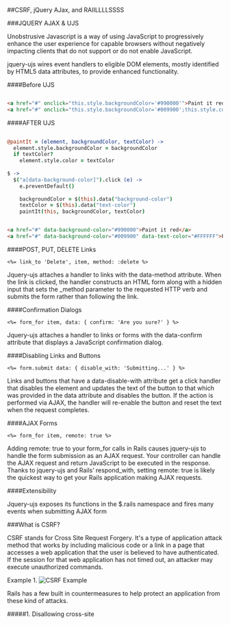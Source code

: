 ##CSRF, jQuery AJax, and RAIILLLLSSSS


###JQUERY AJAX & UJS

Unobstrusive Javascript is a way of using JavaScript to progressively enhance the user experience for capable browsers without negatively impacting clients that do not support or do not enable JavaScript.

jquery-ujs wires event handlers to eligible DOM elements, mostly identified by HTML5 data attributes, to provide enhanced functionality. 

####Before UJS
```html

<a href="#" onclick="this.style.backgroundColor='#990000'">Paint it red</a>
<a href="#" onclick="this.style.backgroundColor='#009900';this.style.color='#FFFFFF';">Paint it green</a>

```

####AFTER UJS
```CoffeeScript
  
@paintIt = (element, backgroundColor, textColor) ->
  element.style.backgroundColor = backgroundColor
  if textColor?
    element.style.color = textColor
 
$ ->
  $("a[data-background-color]").click (e) ->
    e.preventDefault()
 
    backgroundColor = $(this).data("background-color")
    textColor = $(this).data("text-color")
    paintIt(this, backgroundColor, textColor)
```
```html

<a href="#" data-background-color="#990000">Paint it red</a>
<a href="#" data-background-color="#009900" data-text-color="#FFFFFF">Paint it green</a>

```

####POST, PUT, DELETE Links

```
<%= link_to 'Delete', item, method: :delete %>
```

Jquery-ujs attaches a handler to links with the data-method attribute. When the link is clicked, the handler constructs an HTML form along with a hidden input that sets the _method parameter to the requested HTTP verb and submits the form rather than following the link.


####Confirmation Dialogs

```
<%= form_for item, data: { confirm: 'Are you sure?' } %>
```

Jquery-ujs attaches a handler to links or forms with the data-confirm attribute that displays a JavaScript confirmation dialog.

####Disabling Links and Buttons

```
<%= form.submit data: { disable_with: 'Submitting...' } %>
```

Links and buttons that have a data-disable-with attribute get a click handler that disables the element and updates the text of the button to that which was provided in the data attribute and disables the button. If the action is performed via AJAX, the handler will re-enable the button and reset the text when the request completes.

####AJAX Forms

```
<%= form_for item, remote: true %>
```

Adding remote: true to your form_for calls in Rails causes jquery-ujs to handle the form submission as an AJAX request. Your controller can handle the AJAX request and return JavaScript to be executed in the response. Thanks to jquery-ujs and Rails’ respond_with, setting remote: true is likely the quickest way to get your Rails application making AJAX requests.


####Extensibility

Jquery-ujs exposes its functions in the $.rails namespace and fires many events when submitting AJAX form


###What is CSRF?

CSRF stands for Cross Site Request Forgery. It's a type of application attack method that works by including malicious code or a link in a page that accesses a web application that the user is believed to have authenticated. If the session for that web application has not timed out, an attacker may execute unauthorized commands.

Example 1.
![CSRF Example](http://guides.rubyonrails.org/images/csrf.png)



Rails has a few built in countermeasures to help protect an application from these kind of attacks.

#####1. Disallowing cross-site <script> tags
```html

<a href="http://www.harmless.com/" onclick="
  var f = document.createElement('form');
  f.style.display = 'none';
  this.parentNode.appendChild(f);
  f.method = 'POST';
  f.action = 'http://www.example.com/account/destroy';
  f.submit();
  return false;">To the harmless survey</a>

```

######2. Required Security Token for HTTP Protocol Requests

```ruby

class ApplicationController < ActionController::Base
  protect_from_forgery with: :exception
end

class SomeClass < ApplicationController
end
```

This helper method automatically include a security token in all forms and Ajax requests generated by Rails. If the security token doesn't match what was expected, an exception will be thrown.

By default, Rails includes an unobtrusive scripting adapter, which adds a header called X-CSRF-Token with the security token on every non-GET Ajax call. Without this header, non-GET Ajax requests won't be accepted by Rails.

When using another library to make Ajax calls, it is necessary to add the security token as a default header for Ajax calls in your library. To get the token, use <%= csrf_meta_tags %> in your application create this tag: <meta name='csrf-token' content='THE-TOKEN'>.

In collaboration with <%= csrf_meta_tags %> in your application layout HEAD, jquery-ujs augments this protection by adding the CSRF token to a header on outgoing AJAX requests.
Jquery-ujs also updates the CSRF token on all non-AJAX forms on page load, which may be out-of-date if the form was rendered from a fragment cache

**Note that cross-site scripting (XSS) vulnerabilities bypass all CSRF protections. XSS gives the attacker access to all elements on a page, so they can read the CSRF security token from a form or directly submit the form**


source: http://guides.rubyonrails.org/security.html#cross-site-request-forgery-csrf
source: https://robots.thoughtbot.com/a-tour-of-rails-jquery-ujs

##:100: :100: :100: :100: :100: :100: :100: :100: :100: